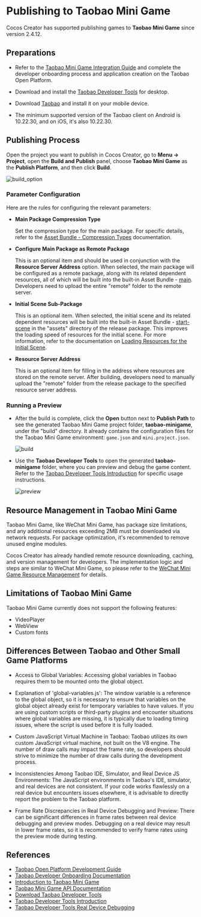 # Publishing to Taobao Mini Game

Cocos Creator has supported publishing games to **Taobao Mini Game** since version 2.4.12.

## Preparations

- Refer to the [Taobao Mini Game Integration Guide](https://open.taobao.com/v2/doc#/abilityToOpen?docType=1&docId=121007&treeId=804) and complete the developer onboarding process and application creation on the Taobao Open Platform.

- Download and install the [Taobao Developer Tools](https://developer.taobao.com/?spm=a219a.15212435.0.0.11ef669aIQNlnI) for desktop.

- Download [Taobao](https://market.m.taobao.com/app/fdilab/download-page/main/index.html) and install it on your mobile device.

- The minimum supported version of the Taobao client on Android is 10.22.30, and on iOS, it's also 10.22.30.

## Publishing Process

Open the project you want to publish in Cocos Creator, go to **Menu -> Project**, open the **Build and Publish** panel, choose **Taobao Mini Game** as the **Publish Platform**, and then click **Build**.

![build_option](./publish-taobao-mini-game/build_option.png)

### Parameter Configuration

Here are the rules for configuring the relevant parameters:

- **Main Package Compression Type**

  Set the compression type for the main package. For specific details, refer to the [Asset Bundle - Compression Types](../asset-manager/bundle.md#compression-types) documentation.

- **Configure Main Package as Remote Package**

  This is an optional item and should be used in conjunction with the **Resource Server Address** option. When selected, the main package will be configured as a remote package, along with its related dependent resources, all of which will be built into the built-in Asset Bundle - [main](../asset-manager/bundle.md#built-in-asset-bundle). Developers need to upload the entire "remote" folder to the remote server.

- **Initial Scene Sub-Package**

  This is an optional item. When selected, the initial scene and its related dependent resources will be built into the built-in Asset Bundle - [start-scene](../asset-manager/bundle.md#built-in-asset-bundle) in the "assets" directory of the release package. This improves the loading speed of resources for the initial scene. For more information, refer to the documentation on [Loading Resources for the Initial Scene](publish-wechatgame.md#loading-speed-for-initial-scene).

- **Resource Server Address**

  This is an optional item for filling in the address where resources are stored on the remote server. After building, developers need to manually upload the "remote" folder from the release package to the specified resource server address.

### Running a Preview

- After the build is complete, click the **Open** button next to **Publish Path** to see the generated Taobao Mini Game project folder, **taobao-minigame**, under the "build" directory. It already contains the configuration files for the Taobao Mini Game environment: `game.json` and `mini.project.json`.

  ![build](./publish-taobao-mini-game/build.png)

- Use the **Taobao Developer Tools** to open the generated **taobao-minigame** folder, where you can preview and debug the game content. Refer to the [Taobao Developer Tools Introduction](https://miniapp.open.taobao.com/doc.htm?docId=119188&docType=1&tag=dev) for specific usage instructions.

  ![preview](./publish-taobao-mini-game/preview.png)

## Resource Management in Taobao Mini Game

Taobao Mini Game, like WeChat Mini Game, has package size limitations, and any additional resources exceeding 2MB must be downloaded via network requests. For package optimization, it's recommended to remove unused engine modules.

Cocos Creator has already handled remote resource downloading, caching, and version management for developers. The implementation logic and steps are similar to WeChat Mini Game, so please refer to the [WeChat Mini Game Resource Management](./publish-wechatgame.md#resource-management-in-wechat-mini-game) for details.

## Limitations of Taobao Mini Game

Taobao Mini Game currently does not support the following features:

- VideoPlayer
- WebView
- Custom fonts

## Differences Between Taobao and Other Small Game Platforms

- Access to Global Variables: Accessing global variables in Taobao requires them to be mounted onto the global object.

- Explanation of 'global-variables.js': The window variable is a reference to the global object, so it is necessary to ensure that variables on the global object already exist for temporary variables to have values. If you are using custom scripts or third-party plugins and encounter situations where global variables are missing, it is typically due to loading timing issues, where the script is used before it is fully loaded.

- Custom JavaScript Virtual Machine in Taobao: Taobao utilizes its own custom JavaScript virtual machine, not built on the V8 engine. The number of draw calls may impact the frame rate, so developers should strive to minimize the number of draw calls during the development process.

- Inconsistencies Among Taobao IDE, Simulator, and Real Device JS Environments: The JavaScript environments in Taobao's IDE, simulator, and real devices are not consistent. If your code works flawlessly on a real device but encounters issues elsewhere, it is advisable to directly report the problem to the Taobao platform.

- Frame Rate Discrepancies in Real Device Debugging and Preview: There can be significant differences in frame rates between real device debugging and preview modes. Debugging on a real device may result in lower frame rates, so it is recommended to verify frame rates using the preview mode during testing.

## References

- [Taobao Open Platform Development Guide](https://miniapp.open.taobao.com/docV3.htm?docId=119114&docType=1&tag=dev)
- [Taobao Developer Onboarding Documentation](https://miniapp.open.taobao.com/doc.htm?spm=a219a.15212435.0.0.4f44669ay8X5vm&docId=119111&docType=1&)
- [Introduction to Taobao Mini Game](https://open.taobao.com/v2/doc#/abilityToOpen?docType=1&docId=121009&treeId=804)
- [Taobao Mini Game API Documentation](https://open.taobao.com/v2/doc#/abilityToOpen?docType=1&docId=121112&treeId=805)
- [Download Taobao Developer Tools](https://developer.taobao.com/?spm=a219a.15212435.0.0.7892669alqxNjY)
- [Taobao Developer Tools Introduction](https://miniapp.open.taobao.com/doc.htm?docId=119189&docType=1&tag=dev)
- [Taobao Developer Tools Real Device Debugging](https://miniapp.open.taobao.com/doc.htm?docId=119194&docType=1&tag=dev)